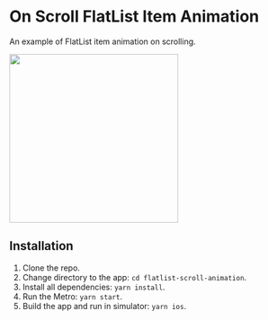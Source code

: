# On Scroll FlatList Item Animation

An example of FlatList item animation on scrolling.

<img src="./screen.gif" width="300"></img>

## Installation

1. Clone the repo.
2. Change directory to the app: `cd flatlist-scroll-animation`.
3. Install all dependencies: `yarn install`.
4. Run the Metro: `yarn start`.
5. Build the app and run in simulator: `yarn ios`.

